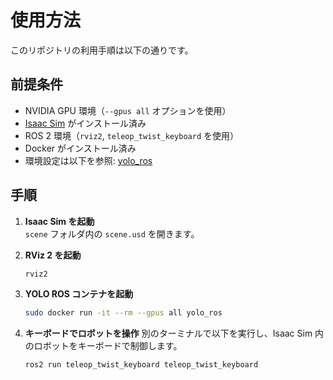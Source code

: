# 使用方法

このリポジトリの利用手順は以下の通りです。

## 前提条件
- NVIDIA GPU 環境（`--gpus all` オプションを使用）
- [Isaac Sim](https://developer.nvidia.com/isaac-sim) がインストール済み
- ROS 2 環境（`rviz2`, `teleop_twist_keyboard` を使用）
- Docker がインストール済み
- 環境設定は以下を参照: [yolo_ros](https://github.com/mgonzs13/yolo_ros)

## 手順

1. **Isaac Sim を起動**  
   `scene` フォルダ内の `scene.usd` を開きます。

2. **RViz 2 を起動**  
   ```bash
   rviz2
   
3. **YOLO ROS コンテナを起動** 
   ```bash
   sudo docker run -it --rm --gpus all yolo_ros

4. **キーボードでロボットを操作** 
   別のターミナルで以下を実行し、Isaac Sim 内のロボットをキーボードで制御します。
   ```bash
   ros2 run teleop_twist_keyboard teleop_twist_keyboard

